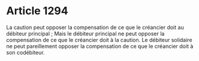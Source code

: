 # Article 1294

La caution peut opposer la compensation de ce que le créancier doit au débiteur principal ;   Mais le débiteur principal ne peut opposer la compensation de ce que le créancier doit à la caution.   Le débiteur solidaire ne peut pareillement opposer la compensation de ce que le créancier doit à son codébiteur.